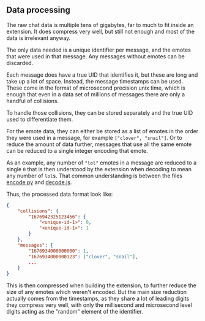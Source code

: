 ## Data processing

The raw chat data is multiple tens of gigabytes,
far to much to fit inside an extension. It does
compress very well, but still not enough and most
of the data is irrelevant anyway.

The only data needed is a unique identifier per
message, and the emotes that were used in that message.
Any messages without emotes can be discarded.

Each message does have a true UID that identifies it,
but these are long and take up a lot of space. Instead,
the message timestamps can be used. These come in the
format of microsecond precision unix time, which is enough
that even in a data set of millions of messages there
are only a handful of collisions.

To handle those collisions, they can be stored separately
and the true UID used to differentiate them.

For the emote data, they can either be stored as a list
of emotes in the order they were used in a message, for
example `["clover", "snail"]`. Or to reduce the amount of
data further, messages that use all the same emote can be
reduced to a single integer encoding that emote.

As an example, any number of `"lol"` emotes in a message
are reduced to a single `0` that is then understood by
the extension when decoding to mean any number of `lol`s.
That common understanding is between the files
[encode.py](../scripts/encode.py) and
[decode.js](../src/common/decode.js).

Thus, the processed data format look like:
```json
{
    "collisions": {
        "1676942325123456": {
            "<unique-id-1>": 0,
            "<unique-id-1>": 1
        }
    },
    "messages": {
        "1676934000000000": 1,
        "1676934000000123": ["clover", "snail"],
        ...
    }
}
```

This is then compressed when building the extension, to further
reduce the size of any emotes which weren't encoded. But the main
size reduction actually comes from the timestamps, as they share
a lot of leading digits they compress very well, with only the
millisecond and microsecond level digits acting as the "random"
element of the identifier.

